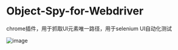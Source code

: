 # Object-Spy-for-Webdriver
chrome插件，用于抓取UI元素唯一路径，用于selenium UI自动化测试

![image](https://user-images.githubusercontent.com/45985535/157791003-e699f5c7-9bdf-427f-9158-cfd7c318cc7b.png)
